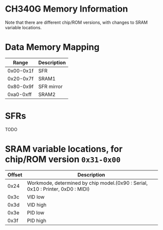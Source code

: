 # CH340G Memory Information
Note that there are different chip/ROM versions, with changes to SRAM variable locations.

# Data Memory Mapping
|  Range  |Description|
|---------|-----------|
|0x00-0x1f|    SFR    |
|0x20-0x7f|   SRAM1   |
|0x80-0x9f| SFR mirror|
|0xa0-0xff|   SRAM2   |

# SFRs
TODO

# SRAM variable locations, for chip/ROM version `0x31-0x00`
|Offset|Description|
|------|-----------|
| 0x24 |Workmode, determined by chip model.(0x90 : Serial, 0x10 : Printer, 0xD0 : MIDI)|
| 0x3c |VID low    |
| 0x3d |VID high   |
| 0x3e |PID low    |
| 0x3f |PID high   |
